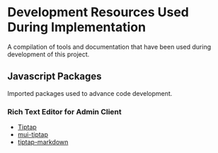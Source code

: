 # Development Resources Used During Implementation

A compilation of tools and documentation that have been used during development of this project.

## Javascript Packages

Imported packages used to advance code development.

### Rich Text Editor for Admin Client

- [Tiptap](https://tiptap.dev/)
- [mui-tiptap](https://github.com/sjdemartini/mui-tiptap?tab=readme-ov-file)
- [tiptap-markdown](https://github.com/aguingand/tiptap-markdown?tab=readme-ov-file)
